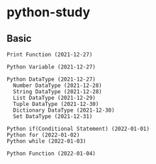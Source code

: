 # python-study
  ## Basic
    Print Function (2021-12-27)
    
    Python Variable (2021-12-27)
    
    Python DataType (2021-12-27)
      Number DataType (2021-12-28)
      String DataType (2021-12-28)
      List DataType (2021-12-29)
      Tuple DataType (2021-12-30)
      Dictionary DataType (2021-12-30)
      Set DataType (2021-12-31)
    
    Python if(Conditional Statement) (2022-01-01)
    Python for (2022-01-02)
    Python while (2022-01-03)
    
    Python Function (2022-01-04)